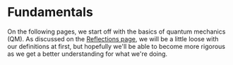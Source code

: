 # Fundamentals
On the following pages, we start off with the basics of quantum mechanics (QM). As discussed on the [Reflections page](../reflections.md), we will be a little loose with our definitions at first, but hopefully we'll be able to become more rigorous as we get a better understanding for what we're doing.